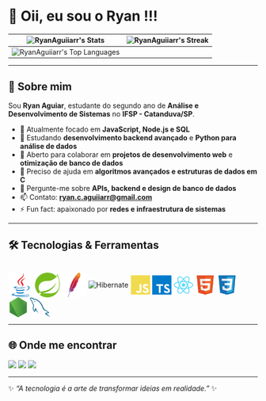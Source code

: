 # 👋 Oii, eu sou o Ryan !!!
<div align="center">

| ![RyanAguiiarr's Stats](https://github-readme-stats.vercel.app/api?username=RyanAguiiarr&theme=outrun&show_icons=true&hide_border=true&count_private=false) | ![RyanAguiiarr's Streak](https://github-readme-streak-stats.herokuapp.com/?user=RyanAguiiarr&theme=outrun&hide_border=true) |
|---|---|
| ![RyanAguiiarr's Top Languages](https://github-readme-stats.vercel.app/api/top-langs/?username=RyanAguiiarr&theme=outrun&show_icons=true&hide_border=true&layout=compact&count_private=false) |  

</div>

---

## 🚀 Sobre mim  

Sou **Ryan Aguiar**, estudante do segundo ano de **Análise e Desenvolvimento de Sistemas** no **IFSP - Catanduva/SP**.  

- 🔭 Atualmente focado em **JavaScript, Node.js e SQL**  
- 🌱 Estudando **desenvolvimento backend avançado** e **Python para análise de dados**  
- 👯 Aberto para colaborar em **projetos de desenvolvimento web** e **otimização de banco de dados**  
- 🤔 Preciso de ajuda em **algoritmos avançados e estruturas de dados em C**  
- 💬 Pergunte-me sobre **APIs, backend e design de banco de dados**  
- 📫 Contato: **ryan.c.aguiiarr@gmail.com**  
- ⚡ Fun fact: apaixonado por **redes e infraestrutura de sistemas**  

---

## 🛠️ Tecnologias & Ferramentas  

<div style="display: inline_block"><br>
  <!-- Java e ecossistema -->
  <img align="center" alt="Java" height="50" width="50" src="https://raw.githubusercontent.com/devicons/devicon/master/icons/java/java-original.svg">
  <img align="center" alt="Spring" height="50" width="50" src="https://raw.githubusercontent.com/devicons/devicon/master/icons/spring/spring-original.svg">
  <img align="center" alt="Maven" height="50" width="50" src="https://raw.githubusercontent.com/devicons/devicon/master/icons/apache/apache-original.svg">
  <img align="center" alt="Hibernate" height="50" width="50" src="https://www.vectorlogo.zone/logos/hibernate/hibernate-icon.svg">

  <!-- Web e Frontend -->
  <img align="center" alt="Js" height="40" width="40" src="https://raw.githubusercontent.com/devicons/devicon/master/icons/javascript/javascript-plain.svg">
  <img align="center" alt="Ts" height="40" width="40" src="https://raw.githubusercontent.com/devicons/devicon/master/icons/typescript/typescript-plain.svg">
  <img align="center" alt="React" height="40" width="40" src="https://raw.githubusercontent.com/devicons/devicon/master/icons/react/react-original.svg">
  <img align="center" alt="HTML" height="40" width="40" src="https://raw.githubusercontent.com/devicons/devicon/master/icons/html5/html5-original.svg">
  <img align="center" alt="CSS" height="40" width="40" src="https://raw.githubusercontent.com/devicons/devicon/master/icons/css3/css3-original.svg">

  <!-- Backend e Banco -->
  <img align="center" alt="Node" height="40" width="40" src="https://raw.githubusercontent.com/devicons/devicon/master/icons/nodejs/nodejs-original.svg">
  <img align="center" alt="SQL" height="40" width="40" src="https://raw.githubusercontent.com/devicons/devicon/master/icons/mysql/mysql-original.svg">
</div>


---

## 🌐 Onde me encontrar  

<div>
  <a href="https://instagram.com/ryan_aguiar006" target="_blank"><img src="https://img.shields.io/badge/-Instagram-%23E4405F?style=for-the-badge&logo=instagram&logoColor=white"></a>
  <a href = "mailto:ryan.c.aguiiarr@gmail.com"><img src="https://img.shields.io/badge/-Gmail-%23333?style=for-the-badge&logo=gmail&logoColor=white"></a>
  <a href="https://www.linkedin.com/in/ryanaguiar2006" target="_blank"><img src="https://img.shields.io/badge/-LinkedIn-%230077B5?style=for-the-badge&logo=linkedin&logoColor=white"></a>
</div>

---

✨ _“A tecnologia é a arte de transformar ideias em realidade.”_ ✨
